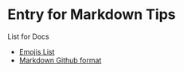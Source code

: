 # Entry for Markdown Tips

List for Docs

* [Emojis List](emojis.md)
* [Markdown Github format](./UsuallyUsedMarkdownSyntax.md)